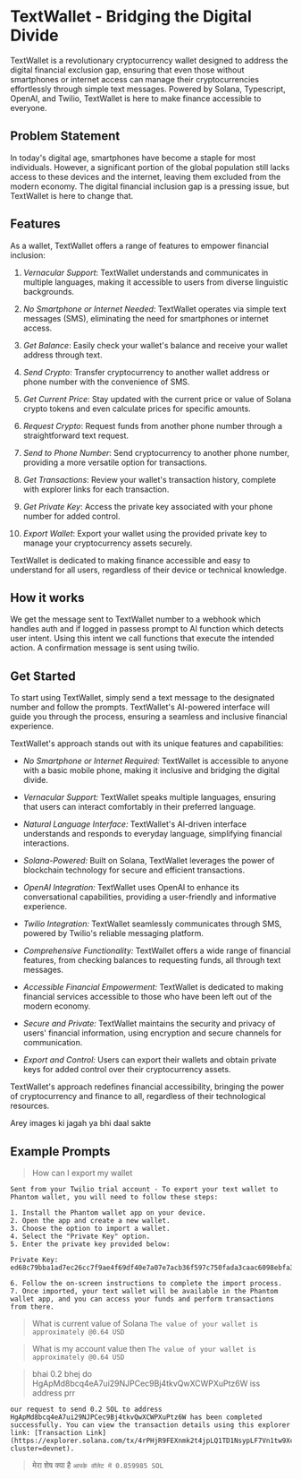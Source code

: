 # TextWallet - Bridging the Digital Divide

TextWallet is a revolutionary cryptocurrency wallet designed to address the digital financial exclusion gap, ensuring that even those without smartphones or internet access can manage their cryptocurrencies effortlessly through simple text messages. Powered by Solana, Typescript, OpenAI, and Twilio, TextWallet is here to make finance accessible to everyone.

## Problem Statement

In today's digital age, smartphones have become a staple for most individuals. However, a significant portion of the global population still lacks access to these devices and the internet, leaving them excluded from the modern economy. The digital financial inclusion gap is a pressing issue, but TextWallet is here to change that.

## Features

As a wallet, TextWallet offers a range of features to empower financial inclusion:

1. *Vernacular Support*: TextWallet understands and communicates in multiple languages, making it accessible to users from diverse linguistic backgrounds.

2. *No Smartphone or Internet Needed*: TextWallet operates via simple text messages (SMS), eliminating the need for smartphones or internet access.

3. *Get Balance*: Easily check your wallet's balance and receive your wallet address through text.

4. *Send Crypto*: Transfer cryptocurrency to another wallet address or phone number with the convenience of SMS.

5. *Get Current Price*: Stay updated with the current price or value of Solana crypto tokens and even calculate prices for specific amounts.

6. *Request Crypto*: Request funds from another phone number through a straightforward text request.

7. *Send to Phone Number*: Send cryptocurrency to another phone number, providing a more versatile option for transactions.

8. *Get Transactions*: Review your wallet's transaction history, complete with explorer links for each transaction.

9. *Get Private Key*: Access the private key associated with your phone number for added control.

10. *Export Wallet*: Export your wallet using the provided private key to manage your cryptocurrency assets securely.

TextWallet is dedicated to making finance accessible and easy to understand for all users, regardless of their device or technical knowledge.

## How it works
We get the message sent to TextWallet number to a webhook which handles auth and if logged in passess prompt to AI function which detects user intent. Using this intent we call functions that execute the intended action. A confirmation message is sent using twilio.

## Get Started

To start using TextWallet, simply send a text message to the designated number and follow the prompts. TextWallet's AI-powered interface will guide you through the process, ensuring a seamless and inclusive financial experience.

TextWallet's approach stands out with its unique features and capabilities:

- *No Smartphone or Internet Required:* TextWallet is accessible to anyone with a basic mobile phone, making it inclusive and bridging the digital divide.

- *Vernacular Support:* TextWallet speaks multiple languages, ensuring that users can interact comfortably in their preferred language.

- *Natural Language Interface:* TextWallet's AI-driven interface understands and responds to everyday language, simplifying financial interactions.

- *Solana-Powered:* Built on Solana, TextWallet leverages the power of blockchain technology for secure and efficient transactions.

- *OpenAI Integration:* TextWallet uses OpenAI to enhance its conversational capabilities, providing a user-friendly and informative experience.

- *Twilio Integration:* TextWallet seamlessly communicates through SMS, powered by Twilio's reliable messaging platform.

- *Comprehensive Functionality:* TextWallet offers a wide range of financial features, from checking balances to requesting funds, all through text messages.

- *Accessible Financial Empowerment:* TextWallet is dedicated to making financial services accessible to those who have been left out of the modern economy.

- *Secure and Private:* TextWallet maintains the security and privacy of users' financial information, using encryption and secure channels for communication.

- *Export and Control:* Users can export their wallets and obtain private keys for added control over their cryptocurrency assets.

TextWallet's approach redefines financial accessibility, bringing the power of cryptocurrency and finance to all, regardless of their technological resources.

Arey images ki jagah ya bhi daal sakte

## Example Prompts
> How can I export my wallet

```
Sent from your Twilio trial account - To export your text wallet to Phantom wallet, you will need to follow these steps:

1. Install the Phantom wallet app on your device.
2. Open the app and create a new wallet.
3. Choose the option to import a wallet.
4. Select the "Private Key" option.
5. Enter the private key provided below:

Private Key: ed68c79bba1ad7ec26cc7f9ae4f69df40e7a07e7acb36f597c750fada3caac6098ebfa31eceeb403d272cd400b644cfa715c90d9f1a98c4a749ca6980f252a0d

6. Follow the on-screen instructions to complete the import process.
7. Once imported, your text wallet will be available in the Phantom wallet app, and you can access your funds and perform transactions from there.
```

> What is current value of Solana
`The value of your wallet is approximately @0.64 USD`

>What is my account value then 
`The value of your wallet is approximately @0.64 USD`

> bhai 0.2 bhej do HgApMd8bcq4eA7ui29NJPCec9Bj4tkvQwXCWPXuPtz6W iss address prr
```
our request to send 0.2 SOL to address HgApMd8bcq4eA7ui29NJPCec9Bj4tkvQwXCWPXuPtz6W has been completed successfully. You can view the transaction details using this explorer link: [Transaction Link](https://explorer.solana.com/tx/4rPHjR9FEXnmk2t4jpLQ1TD1NsypLF7Vn1tw9XcZTzCChCT3ffHMATa3K8Wzzomjydn1Ys3UVhUX1N7MJj8edDXw?cluster=devnet).
```

> मेरा शेष क्या है
`आपके वॉलेट में 0.859985 SOL `